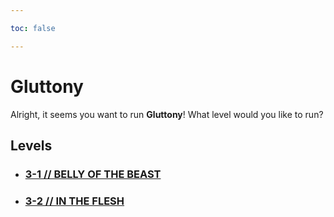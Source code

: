 ```yaml
---

toc: false

---
```


# Gluttony

Alright, it seems you want to run **Gluttony**! What level would you like to run?

## Levels

- ### [3-1 // BELLY OF THE BEAST](/any/3-gluttony/any-3-1.md)

- ### [3-2 // IN THE FLESH](/any/3-gluttony/any-3-2.md)
